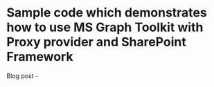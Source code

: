 # Sample code which demonstrates how to use MS Graph Toolkit with Proxy provider and SharePoint Framework

Blog post - []()
